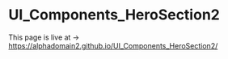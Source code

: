 # UI_Components_HeroSection2
This page is live at ->
https://alphadomain2.github.io/UI_Components_HeroSection2/
